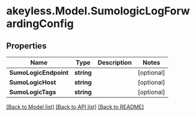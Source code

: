 # akeyless.Model.SumologicLogForwardingConfig

## Properties

Name | Type | Description | Notes
------------ | ------------- | ------------- | -------------
**SumoLogicEndpoint** | **string** |  | [optional] 
**SumoLogicHost** | **string** |  | [optional] 
**SumoLogicTags** | **string** |  | [optional] 

[[Back to Model list]](../README.md#documentation-for-models) [[Back to API list]](../README.md#documentation-for-api-endpoints) [[Back to README]](../README.md)


